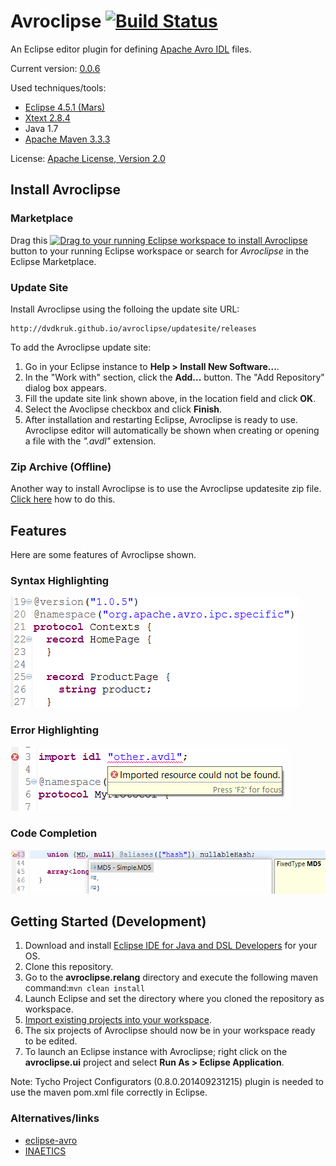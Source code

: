 # Avroclipse [![Build Status](https://travis-ci.org/dvdkruk/avroclipse.svg)](https://travis-ci.org/dvdkruk/avroclipse)

An Eclipse editor plugin for defining [Apache Avro IDL](https://avro.apache.org/docs/1.7.7/idl.html) files.

Current version: [0.0.6](https://github.com/dvdkruk/avroclipse/releases/tag/0.0.6)

Used techniques/tools:
- [Eclipse 4.5.1 (Mars)](http://www.eclipse.org/home/index.php)
- [Xtext 2.8.4](https://eclipse.org/Xtext/)
- Java 1.7
- [Apache Maven 3.3.3](https://maven.apache.org/)

License: [Apache License, Version 2.0](https://github.com/dvdkruk/avroclipse/blob/master/LICENSE)

## Install Avroclipse
### Marketplace
Drag this [![Drag to your running Eclipse workspace to install Avroclipse](https://marketplace.eclipse.org/sites/all/themes/solstice/public/images/marketplace/btn-install.png "Drag to your running Eclipse workspace to install Avroclipse")](http://marketplace.eclipse.org/marketplace-client-intro?mpc_install=2600501) button to your running Eclipse workspace or search for *Avroclipse* in the Eclipse Marketplace.

### Update Site
Install Avroclipse using the folloing the update site URL:
````
http://dvdkruk.github.io/avroclipse/updatesite/releases
````
To add the Avroclipse update site:

1. Go in your Eclipse instance to **Help > Install New Software...**. 
2. In the "Work with" section, click the **Add...** button. The "Add Repository" dialog box appears.
3. Fill the update site link shown above, in the location field and click **OK**.
4. Select the Avoclipse checkbox and click **Finish**.
5. After installation and restarting Eclipse, Avroclipse is ready to use. Avroclipse editor will automatically be shown when creating or opening a file with the *".avdl"* extension.

### Zip Archive (Offline)
Another way to install Avroclipse is to use the Avroclipse updatesite zip file. [Click here](https://github.com/dvdkruk/avroclipse/releases) how to do this.

## Features
Here are some features of Avroclipse shown.
### Syntax Highlighting
![Syntax Highlighting](https://github.com/dvdkruk/avroclipse/blob/master/avroclipse.releng/syntax_highlighting.gif)
### Error Highlighting
![Error Highlighting](https://github.com/dvdkruk/avroclipse/blob/master/avroclipse.releng/error_highlighting.gif)
### Code Completion 
![Code Completion](https://github.com/dvdkruk/avroclipse/blob/master/avroclipse.releng/code_completion.gif)

## Getting Started (Development)
1. Download and install [Eclipse IDE for Java and DSL Developers](https://eclipse.org/downloads/eclipse-packages/) for your OS.
2. Clone this repository.
3. Go to the **avroclipse.relang** directory and execute the following maven command:````mvn clean install````
4. Launch Eclipse and set the directory where you cloned the repository as workspace.
5. [Import existing  projects into your workspace](http://help.eclipse.org/juno/topic/org.eclipse.platform.doc.user/tasks/tasks-importproject.htm).
6. The six projects of Avroclipse should now be in your workspace ready to be edited.
7. To launch an Eclipse instance with Avroclipse; right click on the **avroclipse.ui** project and select **Run As > Eclipse Application**.

Note: Tycho Project Configurators (0.8.0.201409231215) plugin is needed to use the maven pom.xml file correctly in Eclipse.

### Alternatives/links
* [eclipse-avro](https://github.com/LangleyStudios/eclipse-avro)
* [INAETICS](http://www.inaetics.org/)
